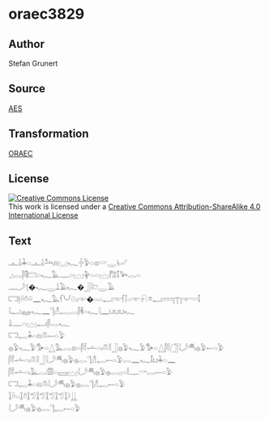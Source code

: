 # oraec3829

## Author

Stefan Grunert

## Source

[AES](https://github.com/simondschweitzer/aes)

## Transformation

[ORAEC](https://oraec.github.io/)

## License

<a rel="license" href="http://creativecommons.org/licenses/by-sa/4.0/"><img alt="Creative Commons License" style="border-width:0" src="https://i.creativecommons.org/l/by-sa/4.0/88x31.png" /></a><br />This work is licensed under a <a rel="license" href="http://creativecommons.org/licenses/by-sa/4.0/">Creative Commons Attribution-ShareAlike 4.0 International License</a>

## Text

𓊵𓏙𓇓𓏏𓊵𓏙𓃢𓁶𓈋𓆑𓏶𓅱𓏏𓊖𓎟𓇾𓂦<br>
𓈎𓂋𓋴𓌟𓊭𓏏𓆑𓅓𓊃𓏏𓈉𓊿𓏏𓏏𓈉𓀗𓄤𓅨𓂋𓏏<br>
𓊃𓌳𓊤�𓆑𓇾𓍑𓄿𓆑�𓃀𓇋𓈞𓇾𓄿<br>
𓉐𓊤𓏐𓏊𓏖𓈖𓆑𓅓𓆳𓄋𓇳𓏤𓎱�𓏏𓏏𓂝𓎱𓆳𓌐𓏏𓎱𓍯𓎼𓂝𓏌𓏌𓏌𓉲𓎱𓎟𓄤<br>
𓇋𓂝𓈐𓆑𓈖𓊹𓀭𓉻𓐙𓋴𓌞𓏏𓆑𓇋𓈖𓂓𓂓𓂓𓆑<br>
𓏙𓊃𓏏𓈉𓂝𓋴𓂋𓆑<br>
𓉐𓉻𓇓𓏏𓁶𓌨𓍿𓏏𓅱<br>
𓐍𓅱𓆑𓅱𓅜𓏏𓉴𓅓𓂋𓊖𓏏𓋴𓍋𓌡𓏏𓏤𓌨𓎛𓃀𓐍𓅱𓆑𓅱𓅜𓏏𓉴𓋴𓌉𓃂𓇋𓌳𓄪𓐍𓅱𓍿𓏏𓅱<br>
𓋴𓍋𓌡𓏏𓏤𓌨𓎛𓃀𓇋𓌳𓄪𓐍𓅱𓐍𓂋𓊹𓀭𓉻𓍿𓏏𓅱𓂋𓈖𓆑𓄤𓂓𓇓𓏏𓈖<br>
𓋴𓍋𓌡𓏏𓏤𓅓𓂋𓏃𓏏𓈙𓈉𓇋𓌳𓄪𓐍𓅱𓐍𓂋𓊪𓏏𓎛𓊃𓎡𓂋𓍿𓏏𓅱<br>
𓉐𓉻𓇓𓏏𓁶𓌨𓇋𓌳𓄪𓐍𓅱𓐍𓂋𓊹𓀭𓉻𓍿𓏏𓅱<br>
𓆼𓏐𓏏𓆼𓏊𓆼𓅿𓆼𓅿𓆼𓅿𓆼𓅿𓆼𓍲𓋲<br>
𓇋𓌳𓄪𓐍𓅱𓐍𓂋𓊹𓉻𓍿𓏏𓅱<br>
